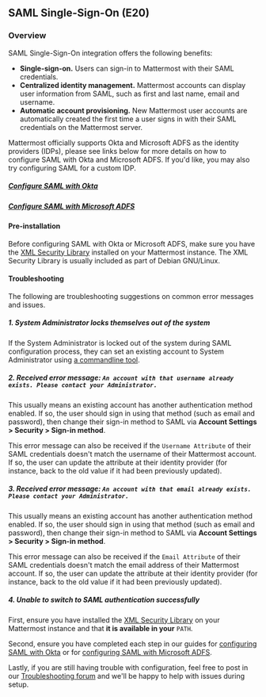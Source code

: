 ## SAML Single-Sign-On (E20) 

### Overview

SAML Single-Sign-On integration offers the following benefits: 

- **Single-sign-on.** Users can sign-in to Mattermost with their SAML credentials.
- **Centralized identity management.** Mattermost accounts can display user information from SAML, such as first and last name, email and username.
- **Automatic account provisioning.** New Mattermost user accounts are automatically created the first time a user signs in with their SAML credentials on the Mattermost server. 

Mattermost officially supports Okta and Microsoft ADFS as the identity providers (IDPs), please see links below for more details on how to configure SAML with Okta and Microsoft ADFS. If you'd like, you may also try configuring SAML for a custom IDP.

##### [Configure SAML with Okta](http://docs.mattermost.com/deployment/sso-saml-okta.html) 

##### [Configure SAML with Microsoft ADFS](http://docs.mattermost.com/deployment/sso-saml-adfs.html) 

#### Pre-installation

Before configuring SAML with Okta or Microsoft ADFS, make sure you have the [XML Security Library](https://www.aleksey.com/xmlsec/download.html) installed on your Mattermost instance. The XML Security Library is usually included as part of Debian GNU/Linux.

#### Troubleshooting

The following are troubleshooting suggestions on common error messages and issues. 

##### 1. System Administrator locks themselves out of the system

If the System Administrator is locked out of the system during SAML configuration process, they can set an existing account to System Administrator using [a commandline tool](http://docs.mattermost.com/deployment/on-boarding.html#creating-system-administrator-account-from-commandline). 

##### 2. Received error message: `An account with that username already exists. Please contact your Administrator.`

This usually means an existing account has another authentication method enabled. If so, the user should sign in using that method (such as email and password), then change their sign-in method to SAML via **Account Settings > Security > Sign-in method**.

This error message can also be received if the `Username Attribute` of their SAML credentials doesn't match the username of their Mattermost account. If so, the user can update the attribute at their identity provider (for instance, back to the old value if it had been previously updated). 

##### 3. Received error message: `An account with that email already exists. Please contact your Administrator.`

This usually means an existing account has another authentication method enabled. If so, the user should sign in using that method (such as email and password), then change their sign-in method to SAML via **Account Settings > Security > Sign-in method**.

This error message can also be received if the `Email Attribute` of their SAML credentials doesn't match the email address of their Mattermost account. If so, the user can update the attribute at their identity provider (for instance, back to the old value if it had been previously updated).

##### 4. Unable to switch to SAML authentication successfully

First, ensure you have installed the [XML Security Library](https://www.aleksey.com/xmlsec/download.html) on your Mattermost instance and that **it is available in your** `PATH`.

Second, ensure you have completed each step in our guides for [configuring SAML with Okta](http://docs.mattermost.com/deployment/sso-saml-okta.html) or for [configuring SAML with Microsoft ADFS](http://docs.mattermost.com/deployment/sso-saml-adfs.html).

Lastly, if you are still having trouble with configuration, feel free to post in our [Troubleshooting forum](http://www.mattermost.org/troubleshoot/) and we'll be happy to help with issues during setup.
